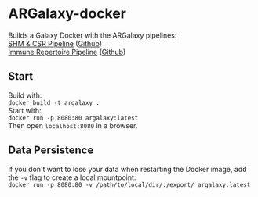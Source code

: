 # ARGalaxy-docker
Builds a Galaxy Docker with the ARGalaxy pipelines:  
[SHM & CSR Pipeline](https://toolshed.g2.bx.psu.edu/view/davidvanzessen/shm_csr/7b9481fa4a70) ([Github](https://github.com/ErasmusMC-Bioinformatics/shm_csr))  
[Immune Repertoire Pipeline](https://toolshed.g2.bx.psu.edu/view/davidvanzessen/argalaxy_tools/4d2a8f98a502) ([Github](https://github.com/ErasmusMC-Bioinformatics/Argalaxy-ImmuneRepertoire))

## Start
Build with:  
`docker build -t argalaxy .`  
Start with:  
`docker run -p 8080:80 argalaxy:latest`  
Then open `localhost:8080` in a browser. 

## Data Persistence
If you don't want to lose your data when restarting the Docker image, add the `-v` flag to create a local mountpoint:  
`docker run -p 8080:80 -v /path/to/local/dir/:/export/ argalaxy:latest`  
